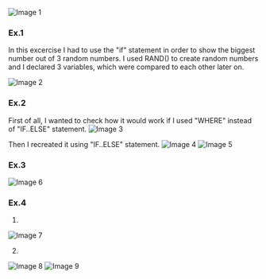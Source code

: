 ![Image 1](https://github.com/AshleyBlair/SQL/blob/master/LAB5/screenshots/tasks.jpg)

### Ex.1
In this excercise I had to use the "if" statement in order to show the biggest number out of 3 random numbers. I used RAND() to create random numbers and I declared 3 variables, which were compared to each other later on.

![Image 2](https://github.com/AshleyBlair/SQL/blob/master/LAB5/screenshots/1.png)

### Ex.2
First of all, I wanted to check how it would work if I used "WHERE" instead of "IF..ELSE" statement.
![Image 3](https://github.com/AshleyBlair/SQL/blob/master/LAB5/screenshots/2_test.png)

Then I recreated it using "IF..ELSE" statement.
![Image 4](https://github.com/AshleyBlair/SQL/blob/master/LAB5/screenshots/2_3.png)
![Image 5](https://github.com/AshleyBlair/SQL/blob/master/LAB5/screenshots/2_2.png)

### Ex.3
![Image 6](https://github.com/AshleyBlair/SQL/blob/master/LAB5/screenshots/3.png)

### Ex.4
1)
![Image 7](https://github.com/AshleyBlair/SQL/blob/master/LAB5/screenshots/4_1.png)

2)
![Image 8](https://github.com/AshleyBlair/SQL/blob/master/LAB5/screenshots/4_2_1.png)
![Image 9](https://github.com/AshleyBlair/SQL/blob/master/LAB5/screenshots/4_2_2.png)
